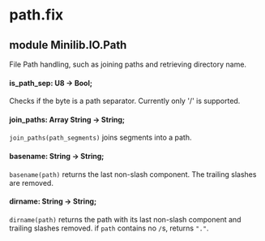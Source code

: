 # path.fix

## module Minilib.IO.Path

File Path handling, such as joining paths and retrieving directory name.

#### is_path_sep: U8 -> Bool;

Checks if the byte is a path separator. Currently only '/' is supported.

#### join_paths: Array String -> String;

`join_paths(path_segments)` joins segments into a path.

#### basename: String -> String;

`basename(path)` returns the last non-slash component. The trailing slashes are removed.

#### dirname: String -> String;

`dirname(path)` returns the path with its last non-slash component and trailing slashes removed.
if `path` contains no `/`s, returns `"."`.

